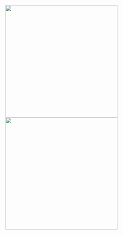 <img width="350px" 
    src="https://github-readme-stats.vercel.app/api/top-langs/?username=gabriel4g&hide=html&layout=compact&theme=radical" alt="">
<img width="350px"
src="https://github-readme-stats.vercel.app/api?username=gabriel4g&theme=radical" alt="">
